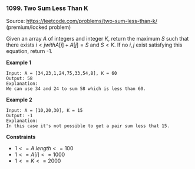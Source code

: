 ### 1099. Two Sum Less Than K

Source: https://leetcode.com/problems/two-sum-less-than-k/ (premium/locked problem) 

Given an array $A$ of integers and integer $K$, return the maximum $S$ such that there exists $i < j with A[i] + A[j] = S$ and $S < K$. If no $i, j$ exist satisfying this equation, return -1.

**Example 1**
    
    Input: A = [34,23,1,24,75,33,54,8], K = 60
    Output: 58
    Explanation: 
    We can use 34 and 24 to sum 58 which is less than 60.

**Example 2**

    Input: A = [10,20,30], K = 15
    Output: -1
    Explanation: 
    In this case it's not possible to get a pair sum less that 15.

**Constraints**
- $1 <= A.length <= 100$
- $1 <= A[i] <= 1000$
- $1 <= K <= 2000$
